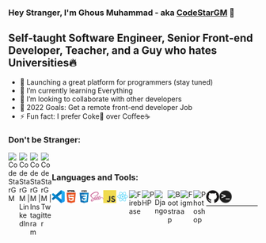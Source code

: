 ### Hey Stranger, I'm Ghous Muhammad - aka [CodeStarGM][website] 👋

## Self-taught Software Engineer, Senior Front-end Developer, Teacher, and a Guy who hates Universities🔥

- 🔭 Launching a great platform for programmers (stay tuned)
- 🌱 I’m currently learning Everything
- 👯 I’m looking to collaborate with other developers
- 🥅 2022 Goals: Get a remote front-end developer Job
- ⚡ Fun fact: I prefer Coke🥤 over Coffee☕

### Don't be Stranger:

[<img align="left" alt="CodeStarGM" width="22px" src="https://www.freepnglogos.com/uploads/logo-website-png/logo-website-website-icon-with-png-and-vector-format-for-unlimited-22.png" />][website]
[<img align="left" alt="CodeStarGM | LinkedIn" width="22px" src="https://cdn-icons-png.flaticon.com/512/174/174857.png" />][linkedin]
[<img align="left" alt="CodeStarGM | Instagram" width="22px" src="https://www.freepnglogos.com/uploads/download-instagram-png-logo-20.png" />][instagram]
[<img align="left" alt="CodeStarGM | Twitter" width="22px" src="https://www.freepnglogos.com/uploads/twitter-logo-png/twitter-logo-vector-png-clipart-1.png" />][twitter]

<br />

### Languages and Tools:

[<img align="left" alt="Visual Studio Code" width="26px" src="https://raw.githubusercontent.com/github/explore/80688e429a7d4ef2fca1e82350fe8e3517d3494d/topics/visual-studio-code/visual-studio-code.png" />][website]
[<img align="left" alt="HTML5" width="26px" src="https://raw.githubusercontent.com/github/explore/80688e429a7d4ef2fca1e82350fe8e3517d3494d/topics/html/html.png" />][website]
[<img align="left" alt="CSS3" width="26px" src="https://raw.githubusercontent.com/github/explore/80688e429a7d4ef2fca1e82350fe8e3517d3494d/topics/css/css.png" />][website]
[<img align="left" alt="Sass" width="26px" src="https://raw.githubusercontent.com/github/explore/80688e429a7d4ef2fca1e82350fe8e3517d3494d/topics/sass/sass.png" />][website]
[<img align="left" alt="JavaScript" width="26px" src="https://raw.githubusercontent.com/github/explore/80688e429a7d4ef2fca1e82350fe8e3517d3494d/topics/javascript/javascript.png" />][website]
[<img align="left" alt="React" width="26px" src="https://raw.githubusercontent.com/github/explore/80688e429a7d4ef2fca1e82350fe8e3517d3494d/topics/react/react.png" />][website]

[<img align="left" alt="Firebase" width="26px" src="https://cdn4.iconfinder.com/data/icons/google-i-o-2016/512/google_firebase-2-512.png" />][website]

[<img align="left" alt="PHP" width="26px" src="http://pngimg.com/uploads/php/php_PNG27.png" />][website]

[<img align="left" alt="Django" width="26px" src="https://icon-library.com/images/django-icon/django-icon-0.jpg" />][website]

[<img align="left" alt="Bootstrap" width="26px" src="https://upload.wikimedia.org/wikipedia/commons/thumb/b/b2/Bootstrap_logo.svg/512px-Bootstrap_logo.svg.png" />][website]

[<img align="left" alt="Figma" width="26px" src="https://cdn.freebiesupply.com/logos/thumbs/2x/figma-1-logo.png" />][website]

[<img align="left" alt="Photoshop" width="26px" src="http://pngimg.com/uploads/photoshop/photoshop_PNG11.png" />][website]

[<img align="left" alt="GitHub" width="26px" src="https://raw.githubusercontent.com/github/explore/78df643247d429f6cc873026c0622819ad797942/topics/github/github.png" />][website]
[<img align="left" alt="Terminal" width="26px" src="https://raw.githubusercontent.com/github/explore/80688e429a7d4ef2fca1e82350fe8e3517d3494d/topics/terminal/terminal.png" />][website]

<br />

---

[website]: https://codefolio-156e3.web.app/
[twitter]: https://twitter.com/codestar_tweets
[instagram]: https://www.instagram.com/codestargm/
[linkedin]: https://www.linkedin.com/in/ghous-muhammad-4730041a3/
